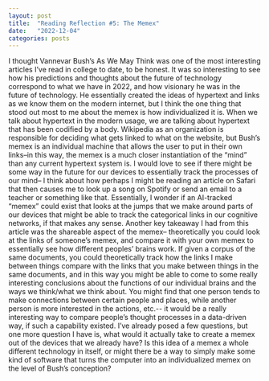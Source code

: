 ```yaml
---
layout: post
title:  "Reading Reflection #5: The Memex"
date:   "2022-12-04"
categories: posts
---
```

	
I thought Vannevar Bush’s As We May Think was one of the most interesting articles I’ve read in college to date, to be honest. It was so interesting to see how his predictions and thoughts about the future of technology correspond to what we have in 2022, and how visionary he was in the future of technology. He essentially created the ideas of hypertext and links as we know them on the modern internet, but I think the one thing that stood out most to me about the memex is how individualized it is. When we talk about hypertext in the modern usage, we are talking about hypertext that has been codified by a body. Wikipedia as an organization is responsible for deciding what gets linked to what on the website, but Bush’s memex is an individual machine that allows the user to put in their own links–in this way, the memex is a much closer instantiation of the “mind” than any current hypertext system is. I would love to see if there might be some way in the future for our devices to essentially track the processes of our mind– I think about how perhaps I might be reading an article on Safari that then causes me to look up a song on Spotify or send an email to a teacher or something like that. Essentially, I wonder if an AI-tracked “memex” could exist that looks at the jumps that we make around parts of our devices that might be able to track the categorical links in our cognitive networks, if that makes any sense. 
Another key takeaway I had from this article was the shareable aspect of the memex– theoretically you could look at the links of someone’s memex, and compare it with your own memex to essentially see how different peoples’ brains work. If given a corpus of the same documents, you could theoretically track how the links I make between things compare with the links that you make between things in the same documents, and in this way you might be able to come to some really interesting conclusions about the functions of our individual brains and the ways we think/what we think about. You might find that one person tends to make connections between certain people and places, while another person is more interested in the actions, etc.-- it would be a really interesting way to compare people’s thought processes in a data-driven way, if such a capability existed. 
I’ve already posed a few questions, but one more question I have is, what would it actually take to create a memex out of the devices that we already have? Is this idea of a memex a whole different technology in itself, or might there be a way to simply make some kind of software that turns the computer into an individualized memex on the level of Bush’s conception?

